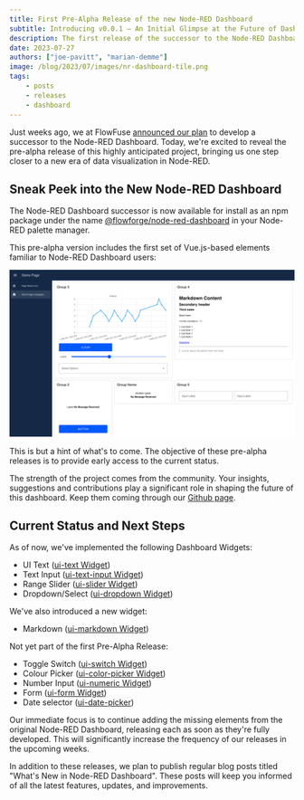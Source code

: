 ```yaml
---
title: First Pre-Alpha Release of the new Node-RED Dashboard
subtitle: Introducing v0.0.1 – An Initial Glimpse at the Future of Dashboarding in Node-RED
description: The first release of the successor to the Node-RED Dashboard has arrived, marking the beginning of the pre-alpha phase.
date: 2023-07-27
authors: ["joe-pavitt", "marian-demme"]
image: /blog/2023/07/images/nr-dashboard-tile.png
tags:
    - posts
    - releases
    - dashboard
---
```


Just weeks ago, we at FlowFuse [announced our plan](../../06/dashboard-announcement) to develop a successor to the Node-RED Dashboard. Today, we're excited to reveal the pre-alpha release of this highly anticipated project, bringing us one step closer to a new era of data visualization in Node-RED.

<!--more-->

## Sneak Peek into the New Node-RED Dashboard

<!-- ![](./images/placeholder.png "new Node-RED Dashboard Overview")-->

The Node-RED Dashboard successor is now available for install as an npm package under the name [@flowforge/node-red-dashboard](https://www.npmjs.com/package/@flowforge/node-red-dashboard) in your Node-RED palette manager.

This pre-alpha version includes the first set of Vue.js-based elements familiar to Node-RED Dashboard users:

!["new Node-RED Dashboard Elements"](./images/nr-dashboard-screenshot.png "new Node-RED Dashboard Elements")

This is but a hint of what's to come. The objective of these pre-alpha releases is to provide early access to the current status.

The strength of the project comes from the community. Your insights, suggestions and contributions play a significant role in shaping the future of this dashboard. Keep them coming through our [Github page](https://github.com/FlowFuse/node-red-dashboard).

## Current Status and Next Steps

As of now, we've implemented the following Dashboard Widgets:

- UI Text ([ui-text Widget](https://github.com/FlowFuse/node-red-dashboard/issues/38))
- Text Input ([ui-text-input Widget](https://github.com/FlowFuse/node-red-dashboard/issues/39))
- Range Slider ([ui-slider Widget](https://github.com/FlowFuse/node-red-dashboard/issues/47))
- Dropdown/Select ([ui-dropdown Widget](https://github.com/FlowFuse/node-red-dashboard/issues/45))

We've also introduced a new widget:

- Markdown ([ui-markdown Widget](https://github.com/FlowFuse/node-red-dashboard/issues/62))

Not yet part of the first Pre-Alpha Release:

- Toggle Switch ([ui-switch Widget](https://github.com/FlowFuse/node-red-dashboard/issues/42))
- Colour Picker ([ui-color-picker Widget](https://github.com/FlowFuse/node-red-dashboard/issues/46))
- Number Input ([ui-numeric Widget](https://github.com/FlowFuse/node-red-dashboard/issues/41))
- Form ([ui-form Widget](https://github.com/FlowFuse/node-red-dashboard/issues/49))
- Date selector ([ui-date-picker](https://github.com/FlowFuse/node-red-dashboard/issues/32))

Our immediate focus is to continue adding the missing elements from the original Node-RED Dashboard, releasing each as soon as they're fully developed. This will significantly increase the frequency of our releases in the upcoming weeks.

In addition to these releases, we plan to publish regular blog posts titled "What's New in Node-RED Dashboard". These posts will keep you informed of all the latest features, updates, and improvements.